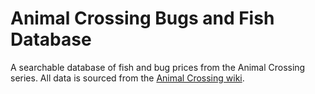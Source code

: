 # Animal Crossing Bugs and Fish Database

A searchable database of fish and bug prices from the Animal Crossing series. All data is sourced from the [Animal Crossing wiki](animalcrossing.wikia.com).
